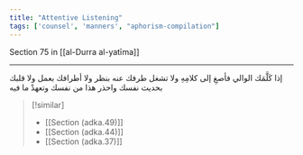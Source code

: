 ```yaml
---
title: "Attentive Listening"
tags: ['counsel', 'manners', "aphorism-compilation"]
---
```


 Section 75 in [[al-Durra al-yatīma]]

---
إذا كَلَّمَك الوالي فأصغِ إلى كلامِهِ ولا تشغل طرفك عنه بنظر ولا أطرافك بعمل ولا قلبك بحديث نفسك واحذر هذا من نفسك وتعهدْ ما فيه

> [!similar]
> - [[Section (adka.49)]]
> - [[Section (adka.44)]]
> - [[Section (adka.37)]]
